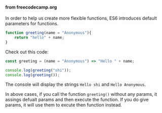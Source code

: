#### from freecodecamp.org
In order to help us create more flexible functions, ES6 introduces default parameters for functions.

```js
function greeting(name = "Anonymous"){
	return "hello" + name;
}
```

Check out this code:

```js
const greeting = (name = "Anonymous") => "Hello " + name;

console.log(greeting("shi"));
console.log(greeting());
```

The console will display the strings `Hello shi` and `Hello Anonymous`.

In above cases, if you call the function `greeting()` without any params, it assings defualt params and then execute the function. If you do give params, it will use them to excute then function instead. 